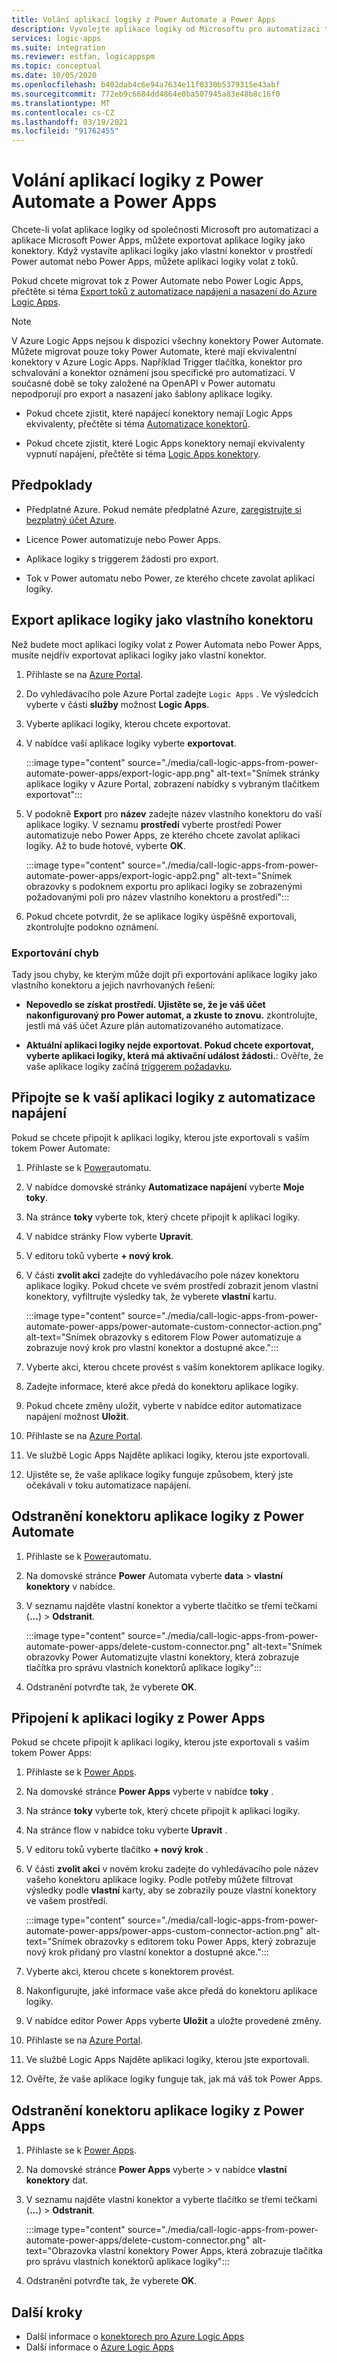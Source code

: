 ```yaml
---
title: Volání aplikací logiky z Power Automate a Power Apps
description: Vyvolejte aplikace logiky od Microsoftu pro automatizaci toků tím, že budete exportovat aplikace logiky jako konektory.
services: logic-apps
ms.suite: integration
ms.reviewer: estfan, logicappspm
ms.topic: conceptual
ms.date: 10/05/2020
ms.openlocfilehash: b402dab4c6e94a7634e11f0330b5379315e43abf
ms.sourcegitcommit: 772eb9c6684dd4864e0ba507945a83e48b8c16f0
ms.translationtype: MT
ms.contentlocale: cs-CZ
ms.lasthandoff: 03/19/2021
ms.locfileid: "91762455"
---
```

# <a name="call-logic-apps-from-power-automate-and-power-apps"></a>Volání aplikací logiky z Power Automate a Power Apps

Chcete-li volat aplikace logiky od společnosti Microsoft pro automatizaci a aplikace Microsoft Power Apps, můžete exportovat aplikace logiky jako konektory. Když vystavíte aplikaci logiky jako vlastní konektor v prostředí Power automat nebo Power Apps, můžete aplikaci logiky volat z toků.

Pokud chcete migrovat tok z Power Automate nebo Power Logic Apps, přečtěte si téma [Export toků z automatizace napájení a nasazení do Azure Logic Apps](export-from-microsoft-flow-logic-app-template.md).

> [!NOTE]
> V Azure Logic Apps nejsou k dispozici všechny konektory Power Automate. Můžete migrovat pouze toky Power Automate, které mají ekvivalentní konektory v Azure Logic Apps. Například Trigger tlačítka, konektor pro schvalování a konektor oznámení jsou specifické pro automatizaci. V současné době se toky založené na OpenAPI v Power automatu nepodporují pro export a nasazení jako šablony aplikace logiky.
>
> * Pokud chcete zjistit, které napájecí konektory nemají Logic Apps ekvivalenty, přečtěte si téma [Automatizace konektorů](/connectors/connector-reference/connector-reference-powerautomate-connectors).
>
> * Pokud chcete zjistit, které Logic Apps konektory nemají ekvivalenty vypnutí napájení, přečtěte si téma [Logic Apps konektory](/connectors/connector-reference/connector-reference-powerautomate-connectors).

## <a name="prerequisites"></a>Předpoklady

* Předplatné Azure. Pokud nemáte předplatné Azure, [zaregistrujte si bezplatný účet Azure](https://azure.microsoft.com/free/).

* Licence Power automatizuje nebo Power Apps.

* Aplikace logiky s triggerem žádosti pro export.

* Tok v Power automatu nebo Power, ze kterého chcete zavolat aplikaci logiky.

## <a name="export-your-logic-app-as-a-custom-connector"></a>Export aplikace logiky jako vlastního konektoru

Než budete moct aplikaci logiky volat z Power Automata nebo Power Apps, musíte nejdřív exportovat aplikaci logiky jako vlastní konektor.

1. Přihlaste se na [Azure Portal](https://portal.azure.com).

1. Do vyhledávacího pole Azure Portal zadejte `Logic Apps` . Ve výsledcích vyberte v části **služby** možnost **Logic Apps**.

1. Vyberte aplikaci logiky, kterou chcete exportovat.

1. V nabídce vaší aplikace logiky vyberte **exportovat**.

    :::image type="content" source="./media/call-logic-apps-from-power-automate-power-apps/export-logic-app.png" alt-text="Snímek stránky aplikace logiky v Azure Portal, zobrazení nabídky s vybraným tlačítkem exportovat":::

1. V podokně **Export** pro **název** zadejte název vlastního konektoru do vaší aplikace logiky. V seznamu **prostředí** vyberte prostředí Power automatizuje nebo Power Apps, ze kterého chcete zavolat aplikaci logiky. Až to bude hotové, vyberte **OK**.

    :::image type="content" source="./media/call-logic-apps-from-power-automate-power-apps/export-logic-app2.png" alt-text="Snímek obrazovky s podoknem exportu pro aplikaci logiky se zobrazenými požadovanými poli pro název vlastního konektoru a prostředí":::

1. Pokud chcete potvrdit, že se aplikace logiky úspěšně exportovali, zkontrolujte podokno oznámení.

### <a name="exporting-errors"></a>Exportování chyb

Tady jsou chyby, ke kterým může dojít při exportování aplikace logiky jako vlastního konektoru a jejich navrhovaných řešení:

* **Nepovedlo se získat prostředí. Ujistěte se, že je váš účet nakonfigurovaný pro Power automat, a zkuste to znovu.** zkontrolujte, jestli má váš účet Azure plán automatizovaného automatizace.

* **Aktuální aplikaci logiky nejde exportovat. Pokud chcete exportovat, vyberte aplikaci logiky, která má aktivační událost žádosti.**: Ověřte, že vaše aplikace logiky začíná [triggerem požadavku](./logic-apps-workflow-actions-triggers.md#request-trigger).

## <a name="connect-to-your-logic-app-from-power-automate"></a>Připojte se k vaší aplikaci logiky z automatizace napájení

Pokud se chcete připojit k aplikaci logiky, kterou jste exportovali s vaším tokem Power Automate:

1. Přihlaste se k [Power](https://flow.microsoft.com)automatu.

1. V nabídce domovské stránky **Automatizace napájení** vyberte **Moje toky**.

1. Na stránce **toky** vyberte tok, který chcete připojit k aplikaci logiky.

1. V nabídce stránky Flow vyberte **Upravit**.

1. V editoru toků vyberte **&#43; nový krok**.

1. V části **zvolit akci** zadejte do vyhledávacího pole název konektoru aplikace logiky. Pokud chcete ve svém prostředí zobrazit jenom vlastní konektory, vyfiltrujte výsledky tak, že vyberete **vlastní** kartu.

    :::image type="content" source="./media/call-logic-apps-from-power-automate-power-apps/power-automate-custom-connector-action.png" alt-text="Snímek obrazovky s editorem Flow Power automatizuje a zobrazuje nový krok pro vlastní konektor a dostupné akce.":::

1. Vyberte akci, kterou chcete provést s vaším konektorem aplikace logiky. 

1. Zadejte informace, které akce předá do konektoru aplikace logiky.

1. Pokud chcete změny uložit, vyberte v nabídce editor automatizace napájení možnost **Uložit**.

1. Přihlaste se na [Azure Portal](https://portal.azure.com).

1. Ve službě Logic Apps Najděte aplikaci logiky, kterou jste exportovali.

1. Ujistěte se, že vaše aplikace logiky funguje způsobem, který jste očekávali v toku automatizace napájení.

## <a name="delete-logic-app-connector-from-power-automate"></a>Odstranění konektoru aplikace logiky z Power Automate

1. Přihlaste se k [Power](https://flow.microsoft.com)automatu.

1. Na domovské stránce **Power** Automata vyberte **data** &gt; **vlastní konektory** v nabídce.

1. V seznamu najděte vlastní konektor a vyberte tlačítko se třemi tečkami (**...**) &gt; **Odstranit**.

    :::image type="content" source="./media/call-logic-apps-from-power-automate-power-apps/delete-custom-connector.png" alt-text="Snímek obrazovky Power Automatizujte vlastní konektory, která zobrazuje tlačítka pro správu vlastních konektorů aplikace logiky":::

1. Odstranění potvrďte tak, že vyberete **OK**.

## <a name="connect-to-your-logic-app-from-power-apps"></a>Připojení k aplikaci logiky z Power Apps

Pokud se chcete připojit k aplikaci logiky, kterou jste exportovali s vaším tokem Power Apps:

1. Přihlaste se k [Power Apps](https://powerapps.microsoft.com/).

1. Na domovské stránce **Power Apps** vyberte v nabídce **toky** .

1. Na stránce **toky** vyberte tok, který chcete připojit k aplikaci logiky.

1. Na stránce flow v nabídce toku vyberte **Upravit** .

1. V editoru toků vyberte tlačítko **&#43; nový krok** .

1. V části **zvolit akci** v novém kroku zadejte do vyhledávacího pole název vašeho konektoru aplikace logiky. Podle potřeby můžete filtrovat výsledky podle **vlastní** karty, aby se zobrazily pouze vlastní konektory ve vašem prostředí.

    :::image type="content" source="./media/call-logic-apps-from-power-automate-power-apps/power-apps-custom-connector-action.png" alt-text="Snímek obrazovky s editorem toku Power Apps, který zobrazuje nový krok přidaný pro vlastní konektor a dostupné akce.":::

1. Vyberte akci, kterou chcete s konektorem provést. 

1. Nakonfigurujte, jaké informace vaše akce předá do konektoru aplikace logiky.

1. V nabídce editor Power Apps vyberte **Uložit** a uložte provedené změny. 

1. Přihlaste se na [Azure Portal](https://portal.azure.com).

1. Ve službě Logic Apps Najděte aplikaci logiky, kterou jste exportovali.

1. Ověřte, že vaše aplikace logiky funguje tak, jak má váš tok Power Apps.

## <a name="delete-logic-app-connector-from-power-apps"></a>Odstranění konektoru aplikace logiky z Power Apps

1. Přihlaste se k [Power Apps](https://powerapps.microsoft.com).

1. Na domovské stránce **Power Apps** vyberte  &gt; v nabídce **vlastní konektory** dat.

1. V seznamu najděte vlastní konektor a vyberte tlačítko se třemi tečkami (**...**) &gt; **Odstranit**.

    :::image type="content" source="./media/call-logic-apps-from-power-automate-power-apps/delete-custom-connector.png" alt-text="Obrazovka vlastní konektory Power Apps, která zobrazuje tlačítka pro správu vlastních konektorů aplikace logiky":::

1. Odstranění potvrďte tak, že vyberete **OK**.

## <a name="next-steps"></a>Další kroky

* Další informace o [konektorech pro Azure Logic Apps](../connectors/apis-list.md)
* Další informace o [Azure Logic Apps](../logic-apps/logic-apps-overview.md)
